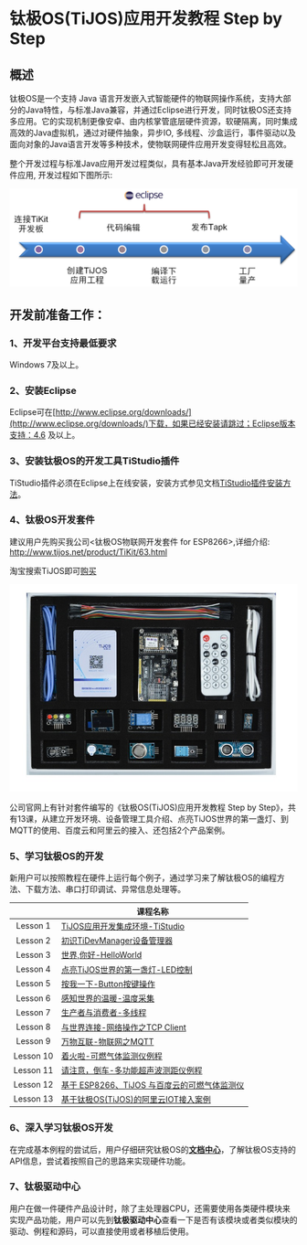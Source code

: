 # 钛极OS(TiJOS)应用开发教程 Step by Step

## 概述

钛极OS是一个支持 Java 语言开发嵌入式智能硬件的物联网操作系统，支持大部分的Java特性，与标准Java兼容，并通过Eclipse进行开发，同时钛极OS还支持多应用。它的实现机制更像安卓、由内核掌管底层硬件资源，软硬隔离，同时集成高效的Java虚拟机，通过对硬件抽象，异步IO, 多线程、沙盒运行，事件驱动以及面向对象的Java语言开发等多种技术，使物联网硬件应用开发变得轻松且高效。

整个开发过程与标准Java应用开发过程类似，具有基本Java开发经验即可开发硬件应用, 开发过程如下图所示:

![1523584920885](./img/DevProcess.png)

## 开发前准备工作：

### 1、开发平台支持最低要求

Windows 7及以上。

### 2、安装Eclipse

Eclipse可在[http://www.eclipse.org/downloads/](http://www.eclipse.org/downloads/)下载，如果已经安装请跳过；Eclipse版本支持：4.6 及以上。

### 3、安装钛极OS的开发工具TiStudio插件

TiStudio插件必须在Eclipse上在线安装，安装方式参见文档[TiStudio插件安装方法](http://dev.tijos.net/setup/tijos_application_devsuite_setup/)。

### 4、钛极OS开发套件

建议用户先购买我公司<钛极OS物联网开发套件 for ESP8266>,详细介绍: <http://www.tijos.net/product/TiKit/63.html>

淘宝搜索TiJOS即可[购买](https://shop423269048.taobao.com/)

![tikit-suite](.\img\TiKit-Suite.png)

公司官网上有针对套件编写的《钛极OS(TiJOS)应用开发教程 Step by Step》，共有13课，从建立开发环境、设备管理工具介绍、点亮TiJOS世界的第一盏灯、到MQTT的使用、百度云和阿里云的接入、还包括2个产品案例。

### 5、学习钛极OS的开发

新用户可以按照教程在硬件上运行每个例子，通过学习来了解钛极OS的编程方法、下载方法、串口打印调试、异常信息处理等。

|           | 课程名称                                                     |
| :-------: | ------------------------------------------------------------ |
| Lesson 1  | [TiJOS应用开发集成环境-TiStudio](./step1-enviornment_setup/TiJOS应用开发环境-TiStudio.md) |
| Lesson 2  | [初识TiDevManager设备管理器](./step2-device_manager/初识TiDevManager设备管理器.md) |
| Lesson 3  | [世界,你好-HelloWorld](./step3-helloworld/世界,你好-HelloWorld.md) |
| Lesson 4  | [点亮TiJOS世界的第一盏灯-LED控制](step4-LED/点亮TiJOS世界的第一盏灯-LED控制.md) |
| Lesson 5  | [按我一下-Button按键操作](step5-button/按我一下-Button按键操作.md) |
| Lesson 6  | [感知世界的温暖-温度采集](step6-temperature/感知世界的温暖-温度采集.md) |
| Lesson 7  | [生产者与消费者-多线程](./step7-mutithread/生产者与消费者-多线程.md) |
| Lesson 8  | [与世界连接-网络操作之TCP Client](./step8-network-tcp_client/与世界连接-网络操作之TCPClient.md) |
| Lesson 9  | [万物互联-物联网之MQTT](./step9-mqtt-iot/万物互联-物联网之MQTT.md) |
| Lesson 10 | [着火啦-可燃气体监测仪例程](./step10-gas-monitoring/可燃气体监测仪.md)                                    |
| Lesson 11 | [请注意，倒车-多功能超声波测距仪例程](./step11-range-detection/多功能超声波测距仪.md)                         |
| Lesson 12 | [基于 ESP8266、TiJOS 与百度云的可燃气体监测仪](./step12-baidu-iot/基于百度云的可燃气体监测仪.md)                 |
| Lesson 13 | [基于钛极OS(TiJOS)的阿里云IOT接入案例](./step13-ali-iot/阿里云IOT接入.md)                         |

### 6、深入学习钛极OS开发

在完成基本例程的尝试后，用户仔细研究钛极OS的[**文档中心**](http://dev.tijos.net/docstore/)，了解钛极OS支持的API信息，尝试着按照自己的思路来实现硬件功能。

### 7、钛极驱动中心

用户在做一件硬件产品设计时，除了主处理器CPU，还需要使用各类硬件模块来实现产品功能，用户可以先到**钛极驱动中心**查看一下是否有该模块或者类似模块的驱动、例程和源码，可以直接使用或者移植后使用。
